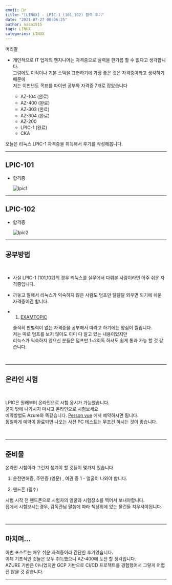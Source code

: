 ```yaml
---
emoji: 🤦‍♂️
title: "[LINUX] - LPIC-1 (101,102) 합격 후기"
date: "2021-07-27 00:06:25"
author: nasa1515
tags: LINUX
categories: LINUX
---
```




머리말  

* 개인적으로 IT 업계의 엔지니어는 자격증으로 실력을 판가름 할 수 없다고 생각합니다.  
    그럼에도 이직이나 기본 스택을 표현하기에 가장 좋은 것은 자격증이라고 생각하기 때문에  
    저는 이번년도 목표를 파이썬 공부와 자격증 7개로 잡았습니다  

    * AZ-104 (완료)
    * AZ-400 (완료)
    * AZ-303 (완료)
    * AZ-304 (완료)
    * AZ-200 
    * LPIC-1 (완료)
    * CKA


오늘은 리눅스 LPIC-1 자격증을 취득해서 후기를 작성해봅니다.  

---

## LPIC-101

* 합격증

    ![lpic1](https://user-images.githubusercontent.com/69498804/104270806-c172da00-54dc-11eb-9027-90b619583c45.jpg)

----

## LPIC-102

* 합격증

    ![lpic2](https://user-images.githubusercontent.com/69498804/104270861-dea7a880-54dc-11eb-9107-8adb0b8aed7b.jpg)

---

## 공부방법

<br/>

* 사실 LPIC-1 (101,102)의 경우 리눅스를 실무에서 다뤄본 사람이라면 아주 쉬운 자격증입니다. 

* 까놓고 말해서 리눅스가 익숙하지 않은 사람도 덤프만 달달달 외우면 되기에 쉬운 자격증이긴 합니다.


* 1. [EXAMTOPIC](https://www.examtopics.com/exams/)

    솔직히 판별력이 없는 자격증을 공부해서 따라고 하기에는 양심이 찔립니다.  
    저는 따로 덤프를 보지 않아도 이미 다 알고 있는 내용이었지만  
    리눅스가 익숙하지 않으신 분들은 덤프만 1~2회독 하셔도 쉽게 통과 가능 할 것 같습니다.

<br/>

---

## 온라인 시험

<br/>

LPIC은 원래부터 온라인으로 시험 응시가 가능했습니다.  
굳이 밖에 나가시지 마시고 온라인으로 시험보세요  
예약방법도 Azure와 똑같습니다. [Person vue](https://home.pearsonvue.com/) 에서 예약하시면 됩니다.  
동일하게 예약이 완료되면 나오는 사전 PC 테스트는 무조건 하시는 것이 좋습니다.

<br/>

---

## 준비물

온라인 시험이라 그런지 챙겨야 할 것들이 몇가지 있습니다.

1. 운전면허증, 주민증 (영문) , 여권 중 1 - 얼굴이 나와야 합니다.

2. 핸드폰 (필수)

시험 시작 전 핸드폰으로 시험자의 얼굴과 시험장소를 찍어서 보내야합니다.  
집에서 시험보시는경우, 감독관님 말씀에 따라 책상위에 있는 물건들 치우셔야됩니다.


<br/>

---

## 마치며…  

이번 포스트는 매우 쉬운 자격증이라 간단한 후기였습니다.      
이제 기초적인 것들은 모두 취득했으니 AZ-400에 도전 할 생각입니다.  
AZURE 기반은 아니었지만 GCP 기반으로 CI/CD 프로젝트를 경험했어서 그렇게 어렵진 않을 것 같습니다.

---
